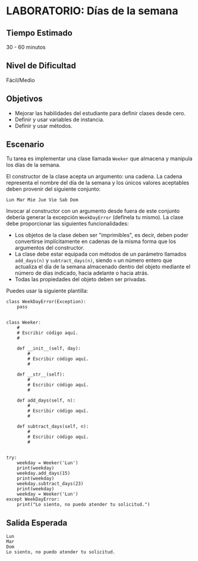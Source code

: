 # LABORATORIO: Días de la semana

## Tiempo Estimado

30 - 60 minutos

## Nivel de Dificultad

Fácil/Medio

## Objetivos

* Mejorar las habilidades del estudiante para definir clases desde cero.
* Definir y usar variables de instancia.
* Definir y usar métodos.

## Escenario

Tu tarea es implementar una clase llamada `Weeker` que almacena y manipula los días de la semana.

El constructor de la clase acepta un argumento: una cadena. La cadena representa el nombre del día de la semana y los únicos valores aceptables deben provenir del siguiente conjunto:

`Lun Mar Mie Jue Vie Sab Dom`

Invocar al constructor con un argumento desde fuera de este conjunto debería generar la excepción `WeekDayError` (defínela tu mismo). La clase debe proporcionar las siguientes funcionalidades:

* Los objetos de la clase deben ser "imprimibles", es decir, deben poder convertirse implícitamente en cadenas de la misma forma que los argumentos del constructor. 
* La clase debe estar equipada con métodos de un parámetro llamados `add_days(n)` y `subtract_days(n)`, siendo `n` un número entero que actualiza el día de la semana almacenado dentro del objeto mediante el número de días indicado, hacia adelante o hacia atrás.
* Todas las propiedades del objeto deben ser privadas.

Puedes usar la siguiente plantilla:

```
class WeekDayError(Exception):
    pass
	

class Weeker:
    #
    # Escribir código aquí.
    #

    def __init__(self, day):
        #
        # Escribir código aquí.
        #

    def __str__(self):
        #
        # Escribir código aquí.
        #

    def add_days(self, n):
        #
        # Escribir código aquí.
        #

    def subtract_days(self, n):
        #
        # Escribir código aquí.
        #


try:
    weekday = Weeker('Lun')
    print(weekday)
    weekday.add_days(15)
    print(weekday)
    weekday.subtract_days(23)
    print(weekday)
    weekday = Weeker('Lun')
except WeekDayError:
    print("Lo siento, no puedo atender tu solicitud.")
```

## Salida Esperada
```
Lun
Mar
Dom
Lo siento, no puedo atender tu solicitud.
```

